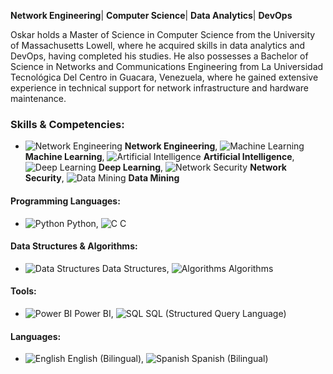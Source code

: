 **Network Engineering**| **Computer Science**| **Data Analytics**|  **DevOps**

Oskar holds a Master of Science in Computer Science from the University of Massachusetts Lowell, where he acquired skills in data analytics and DevOps, having completed his studies. He also possesses a Bachelor of Science in Networks and Communications Engineering from La Universidad Tecnológica Del Centro in Guacara, Venezuela, where he gained extensive experience in technical support for network infrastructure and hardware maintenance.

### Skills & Competencies:

- ![Network Engineering](https://img.icons8.com/fluency/48/000000/network.png) **Network Engineering**, ![Machine Learning](https://img.icons8.com/ios-filled/50/228BE6/machine-learning.png) **Machine Learning**, ![Artificial Intelligence](https://img.icons8.com/fluency/48/000000/artificial-intelligence.png) **Artificial Intelligence**, ![Deep Learning](https://img.icons8.com/fluency/48/000000/brain.png) **Deep Learning**, ![Network Security](https://img.icons8.com/fluency/48/000000/lock.png) **Network Security**, ![Data Mining](https://img.icons8.com/fluency/48/000000/data-in-both-directions.png) **Data Mining**

#### Programming Languages:
- ![Python](https://img.icons8.com/ios-filled/50/228BE6/python.png) Python, ![C](https://img.icons8.com/color/50/000000/c-programming.png) C

#### Data Structures & Algorithms:
- ![Data Structures](https://img.icons8.com/fluency/48/000000/flow-chart.png) Data Structures, ![Algorithms](https://img.icons8.com/fluency/48/000000/settings-3.png) Algorithms

#### Tools:
- ![Power BI](https://img.icons8.com/color/48/000000/power-bi.png) Power BI, ![SQL](https://img.icons8.com/ios-filled/50/228BE6/sql.png) SQL (Structured Query Language)

#### Languages:
- ![English](https://img.icons8.com/ios-filled/50/228BE6/usa.png) English (Bilingual), ![Spanish](https://img.icons8.com/color/48/000000/spain.png) Spanish (Bilingual)



<!--
**okrbd92/okrbd92** is a ✨ _special_ ✨ repository because its `README.md` (this file) appears on your GitHub profile.



Here are some ideas to get you started:

- 🔭 I’m currently working on ...
- 🌱 I’m currently learning ...
- 👯 I’m looking to collaborate on ...
- 🤔 I’m looking for help with ...
- 💬 Ask me about ...
- 📫 How to reach me: ...
- 😄 Pronouns: ...
- ⚡ Fun fact: ...
-->
